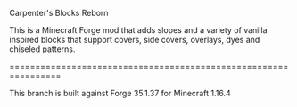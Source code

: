 Carpenter's Blocks Reborn


This is a Minecraft Forge mod that adds slopes and a variety of vanilla inspired blocks that support covers, side covers, overlays, dyes and chiseled patterns.

================================================================

This branch is built against Forge 35.1.37 for Minecraft 1.16.4
